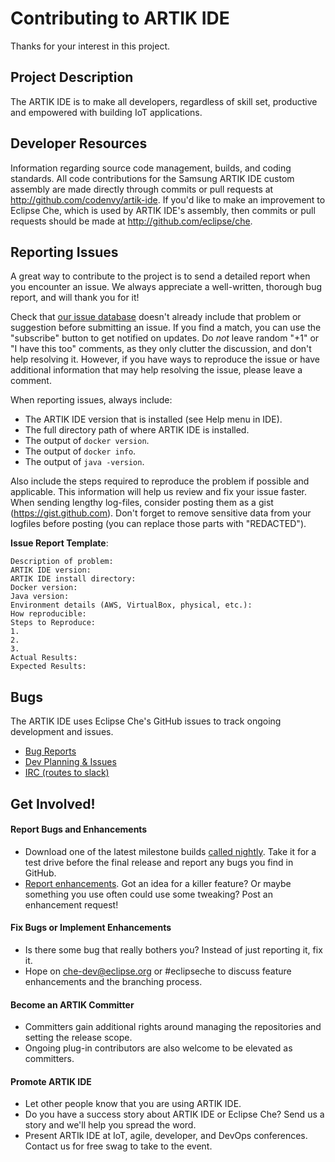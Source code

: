 Contributing to ARTIK IDE
=====================
Thanks for your interest in this project.

Project Description
--------------------
The ARTIK IDE is to make all developers, regardless of skill set, productive and empowered with building IoT applications.

Developer Resources
--------------------
Information regarding source code management, builds, and coding standards. All code contributions for the Samsung ARTIK IDE custom assembly are made directly through commits or pull requests at http://github.com/codenvy/artik-ide.  If you'd like to make an improvement to Eclipse Che, which is used by ARTIK IDE's assembly, then commits or pull requests should be made at http://github.com/eclipse/che.

Reporting Issues
-----------------
A great way to contribute to the project is to send a detailed report when you
encounter an issue. We always appreciate a well-written, thorough bug report,
and will thank you for it!

Check that [our issue database](https://github.com/eclipse/che/issues)
doesn't already include that problem or suggestion before submitting an issue.
If you find a match, you can use the "subscribe" button to get notified on
updates. Do *not* leave random "+1" or "I have this too" comments, as they
only clutter the discussion, and don't help resolving it. However, if you
have ways to reproduce the issue or have additional information that may help
resolving the issue, please leave a comment.

When reporting issues, always include:

* The ARTIK IDE version that is installed (see Help menu in IDE).
* The full directory path of where ARTIK IDE is installed.
* The output of `docker version`.
* The output of `docker info`.
* The output of `java -version`.

Also include the steps required to reproduce the problem if possible and
applicable. This information will help us review and fix your issue faster.
When sending lengthy log-files, consider posting them as a gist (https://gist.github.com).
Don't forget to remove sensitive data from your logfiles before posting (you can
replace those parts with "REDACTED").

**Issue Report Template**:

```
Description of problem:
ARTIK IDE version:
ARTIK IDE install directory:
Docker version: 
Java version: 
Environment details (AWS, VirtualBox, physical, etc.):
How reproducible:
Steps to Reproduce:
1.
2.
3.
Actual Results:
Expected Results:
```

Bugs
-----
The ARTIK IDE uses Eclipse Che's GitHub issues to track ongoing development and issues.  

- [Bug Reports](https://github.com/eclipse/che/issues)
- [Dev Planning & Issues](https://github.com/eclipse/che/issues)
- [IRC (routes to slack)](http://webchat.freenode.net?randomnick=1&channels=%23eclipseche)

Get Involved!
--------------
#### Report Bugs and Enhancements
* Download one of the latest milestone builds [called nightly](http://eclipse.org/che). Take it for a test drive before the final release and report any bugs you find in GitHub.
* [Report enhancements](https://github.com/eclipse/che/issues). Got an idea for a killer feature? Or maybe something you use often could use some tweaking? Post an enhancement request!

#### Fix Bugs or Implement Enhancements
* Is there some bug that really bothers you? Instead of just reporting it, fix it.
* Hope on che-dev@eclipse.org or #eclipseche to discuss feature enhancements and the branching process.

#### Become an ARTIK Committer
* Committers gain additional rights around managing the repositories and setting the release scope.
* Ongoing plug-in contributors are also welcome to be elevated as committers.

#### Promote ARTIK IDE
* Let other people know that you are using ARTIK IDE.
* Do you have a success story about ARTIK IDE or Eclipse Che? Send us a story and we'll help you spread the word.
* Present ARTIk IDE at IoT, agile, developer, and DevOps conferences. Contact us for free swag to take to the event.
